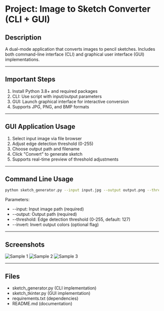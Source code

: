 # Project: Image to Sketch Converter (CLI + GUI)

## Description
A dual-mode application that converts images to pencil sketches. Includes both command-line interface (CLI) and graphical user interface (GUI) implementations.

---

## Important Steps
1. Install Python 3.8+ and required packages
2. CLI: Use script with input/output parameters
3. GUI: Launch graphical interface for interactive conversion
4. Supports JPG, PNG, and BMP formats

---

## GUI Application Usage
1. Select input image via file browser
2. Adjust edge detection threshold (0-255)
3. Choose output path and filename
4. Click "Convert" to generate sketch
5. Supports real-time preview of threshold adjustments

---

## Command Line Usage
```bash
python sketch_generator.py --input input.jpg --output output.png --threshold 100
```
Parameters:
- --input: Input image path (required)
- --output: Output path (required)
- --threshold: Edge detection threshold (0-255, default: 127)
- --invert: Invert output colors (optional flag)

---

## Screenshots
![Sample 1](screenshots/sample1.png)
![Sample 2](screenshots/sample2.png)
![Sample 3](screenshots/sample3.png)

---

## Files
- sketch_generator.py (CLI implementation)
- sketch_tkinter.py (GUI implementation)
- requirements.txt (dependencies)
- README.md (documentation)
